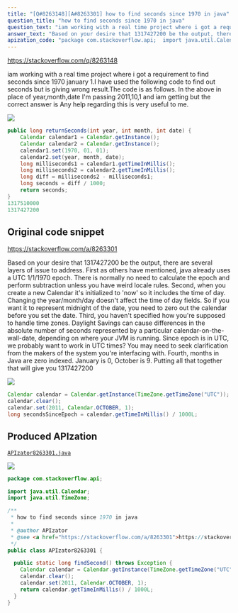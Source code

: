 ```yaml
---
title: "[Q#8263148][A#8263301] how to find seconds since 1970 in java"
question_title: "how to find seconds since 1970 in java"
question_text: "iam working with a real time project where i got a requirement to find seconds since 1970 january 1.I have used the following code to find out seconds but is giving wrong result.The code is as follows. In the above in place of year,month,date I'm passing 2011,10,1 and iam getting but the correct answer is Any help regarding this is very useful to me."
answer_text: "Based on your desire that 1317427200 be the output, there are several layers of issue to address. First as others have mentioned, java already uses a UTC 1/1/1970 epoch.  There is normally no need to calculate the epoch and perform subtraction unless you have weird locale rules. Second, when you create a new Calendar it's initialized to 'now' so it includes the time of day.  Changing the year/month/day doesn't affect the time of day fields.  So if you want it to represent midnight of the date, you need to zero out the calendar before you set the date. Third, you haven't specified how you're supposed to handle time zones.  Daylight Savings can cause differences in the absolute number of seconds represented by a particular calendar-on-the-wall-date, depending on where your JVM is running.  Since epoch is in UTC, we probably want to work in UTC times?  You may need to seek clarification from the makers of the system you're interfacing with. Fourth, months in Java are zero indexed.  January is 0, October is 9. Putting all that together that will give you 1317427200"
apization_code: "package com.stackoverflow.api;  import java.util.Calendar; import java.util.TimeZone;  /**  * how to find seconds since 1970 in java  *  * @author APIzator  * @see <a href=\"https://stackoverflow.com/a/8263301\">https://stackoverflow.com/a/8263301</a>  */ public class APIzator8263301 {    public static long findSecond() throws Exception {     Calendar calendar = Calendar.getInstance(TimeZone.getTimeZone(\"UTC\"));     calendar.clear();     calendar.set(2011, Calendar.OCTOBER, 1);     return calendar.getTimeInMillis() / 1000L;   } }"
---
```


https://stackoverflow.com/q/8263148

iam working with a real time project where i got a requirement to find seconds since 1970 january 1.I have used the following code to find out seconds but is giving wrong result.The code is as follows.
In the above in place of year,month,date I&#x27;m passing 2011,10,1 and iam getting
but the correct answer is
Any help regarding this is very useful to me.


<div class="code-logo"><img src="/stackoverflow.png" /></div>

```java
public long returnSeconds(int year, int month, int date) {
    Calendar calendar1 = Calendar.getInstance();
    Calendar calendar2 = Calendar.getInstance();
    calendar1.set(1970, 01, 01);
    calendar2.set(year, month, date);
    long milliseconds1 = calendar1.getTimeInMillis();
    long milliseconds2 = calendar2.getTimeInMillis();
    long diff = milliseconds2 - milliseconds1;
    long seconds = diff / 1000;
    return seconds;
}
1317510000
1317427200
```


## Original code snippet

https://stackoverflow.com/a/8263301

Based on your desire that 1317427200 be the output, there are several layers of issue to address.
First as others have mentioned, java already uses a UTC 1/1/1970 epoch.  There is normally no need to calculate the epoch and perform subtraction unless you have weird locale rules.
Second, when you create a new Calendar it&#x27;s initialized to &#x27;now&#x27; so it includes the time of day.  Changing the year/month/day doesn&#x27;t affect the time of day fields.  So if you want it to represent midnight of the date, you need to zero out the calendar before you set the date.
Third, you haven&#x27;t specified how you&#x27;re supposed to handle time zones.  Daylight Savings can cause differences in the absolute number of seconds represented by a particular calendar-on-the-wall-date, depending on where your JVM is running.  Since epoch is in UTC, we probably want to work in UTC times?  You may need to seek clarification from the makers of the system you&#x27;re interfacing with.
Fourth, months in Java are zero indexed.  January is 0, October is 9.
Putting all that together
that will give you 1317427200

<div class="code-logo"><img src="/stackoverflow.png" /></div>

```java
Calendar calendar = Calendar.getInstance(TimeZone.getTimeZone("UTC"));
calendar.clear();
calendar.set(2011, Calendar.OCTOBER, 1);
long secondsSinceEpoch = calendar.getTimeInMillis() / 1000L;
```

## Produced APIzation

[`APIzator8263301.java`](https://github.com/blind-papers/apization-temp-data/raw/main/search/APIzator8263301.java)

<div class="code-logo"><img src="/apizator.png" /></div>

```java
package com.stackoverflow.api;

import java.util.Calendar;
import java.util.TimeZone;

/**
 * how to find seconds since 1970 in java
 *
 * @author APIzator
 * @see <a href="https://stackoverflow.com/a/8263301">https://stackoverflow.com/a/8263301</a>
 */
public class APIzator8263301 {

  public static long findSecond() throws Exception {
    Calendar calendar = Calendar.getInstance(TimeZone.getTimeZone("UTC"));
    calendar.clear();
    calendar.set(2011, Calendar.OCTOBER, 1);
    return calendar.getTimeInMillis() / 1000L;
  }
}

```